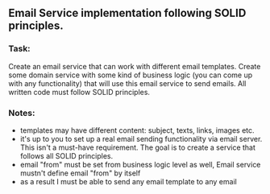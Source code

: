 ## Email Service implementation following SOLID principles.

### Task:
Create an email service that can work with different email templates. Create some domain service with some kind of business logic (you can come up with any functionality) that will use this email service to send emails. All written code must follow SOLID principles.

### Notes:
- templates may have different content: subject, texts, links, images etc.
- it's up to you to set up a real email sending functionality via email server. This isn't a must-have requirement. The goal is to create a service that follows all SOLID principles.
- email "from" must be set from business logic level as well, Email service mustn't define email "from" by itself
- as a result I must be able to send any email template to any email